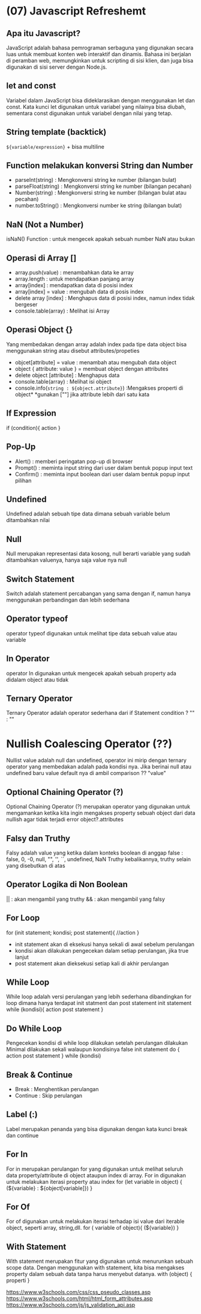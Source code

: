 # (07) Javascript Refreshemt

## Apa itu Javascript?
JavaScript adalah bahasa pemrograman serbaguna yang digunakan secara luas untuk membuat konten web interaktif dan dinamis. Bahasa ini berjalan di peramban web, memungkinkan untuk scripting di sisi klien, dan juga bisa digunakan di sisi server dengan Node.js.

## let and const
Variabel dalam JavaScript bisa dideklarasikan dengan menggunakan let dan const. Kata kunci let digunakan untuk variabel yang nilainya bisa diubah, sementara const digunakan untuk variabel dengan nilai yang tetap.

## String template (backtick)

`${variable/expression}` + bisa multiline

## Function melakukan konversi String dan Number

- parseInt(string) : Mengkonversi string ke number (bilangan bulat)
- parseFloat(string) : Mengkonversi string ke number (bilangan pecahan)
- Number(string) : Mengkonversi string ke number (bilangan bulat atau pecahan)
- number.toString() : Mengkonversi number ke string (bilangan bulat)

## NaN (Not a Number)

isNaN() Function : untuk mengecek apakah sebuah number NaN atau bukan

## Operasi di Array []

- array.push(value) : menambahkan data ke array
- array.length : untuk mendapatkan panjang array
- array[index] : mendapatkan data di posisi index
- array[index] = value : mengubah data di posis index
- delete array [index] : Menghapus data di posisi index, namun index tidak bergeser
- console.table(array) : Melihat isi Array

## Operasi Object {}

Yang membedakan dengan array adalah index pada tipe data object bisa menggunakan string atau disebut attributes/propeties

- objcet[attribute] = value : menambah atau mengubah data object
- object {
  attribute: value
  } = membuat object dengan attributes
- delete object [attribute] : Menghapus data
- console.table(array) : Melihat isi object
- console.info(`string : ${object.attribute}`) :Mengakses properti di object\*
  \*gunakan [""] jika attribute lebih dari satu kata

## If Expression

if (condition){
action
}

## Pop-Up

- Alert() : memberi peringatan pop-up di browser
- Prompt() : meminta input string dari user dalam bentuk popup input text
- Confirm() : meminta input boolean dari user dalam bentuk popup input pilihan

## Undefined

Undefined adalah sebuah tipe data dimana sebuah variable belum ditambahkan nilai

## Null

Null merupakan representasi data kosong, null berarti variable yang sudah ditambahkan valuenya, hanya saja value nya null

## Switch Statement

Switch adalah statement percabangan yang sama dengan if, namun hanya menggunakan perbandingan dan lebih sederhana

## Operator typeof

operator typeof digunakan untuk melihat tipe data sebuah value atau variable

## In Operator

operator In digunakan untuk mengecek apakah sebuah property ada didalam object atau tidak

## Ternary Operator

Ternary Operator adalah operator sederhana dari if Statement
condition ? "" : ""

# Nullish Coalescing Operator (??)

Nullist value adalah null dan undefined, operator ini mirip dengan ternary operator yang membedakan adalah pada kondisi nya. Jika berinai null atau undefined baru value default nya di ambil
comparison ?? "value"

## Optional Chaining Operator (?)
Optional Chaining Operator (?) merupakan operator yang digunakan untuk mengamankan ketika kita ingin mengakses property sebuah object dari data nullish agar tidak terjadi error
object?.attributes

## Falsy dan Truthy
Falsy adalah value yang ketika dalam konteks boolean di anggap false : false, 0, -0, null, "", '', ``, undefined, NaN
Truthy kebalikannya, truthy selain yang disebutkan di atas

## Operator Logika di Non Boolean
|| : akan mengambil yang truthy
&& : akan mengambil yang falsy

## For Loop 
for (init statement; kondisi; post statement){
  //action
}
- init statement akan di eksekusi hanya sekali di awal sebelum perulangan
- kondisi akan dilakukan pengecekan dalam setiap perulangan, jika true lanjut
- post statement akan dieksekusi setiap kali di akhir perulangan

## While Loop
While loop adalah versi perulangan yang lebih sederhana dibandingkan for loop dimana hanya terdapat init statment dan post statement
init statement
while (kondisi){
  action
  post statement
}

## Do While Loop
Pengecekan kondisi di while loop dilakukan setelah perulangan dilakukan
Minimal dilakukan sekali walaupun kondisinya false
init statement
do {
  action
  post statement
} while (kondisi)

## Break & Continue
- Break : Menghentikan perulangan
- Continue : Skip perulangan

## Label (:) 
Label merupakan penanda yang bisa digunakan dengan kata kunci break dan continue

## For In
For in merupakan perulangan for yang digunakan untuk melihat seluruh data property/attribute di object ataupun index di array.
For in digunakan untuk melakukan iterasi property atau index
for (let variable in object) {
  (${variable} : ${object[variable]})
}
## For Of
For of digunakan untuk melakukan iterasi terhadap isi value dari iterable object, seperti array, string,dll.
for ( variable of object){
  (${variable})
}

## With Statement
With statement merupakan fitur yang digunakan untuk menurunkan sebuah scope data. Dengan menggunakan with statement, kita bisa mengakses property dalam sebuah data tanpa harus menyebut datanya.
with (object) {
properti
}

https://www.w3schools.com/css/css_pseudo_classes.asp
https://www.w3schools.com/html/html_form_attributes.asp
https://www.w3schools.com/js/js_validation_api.asp